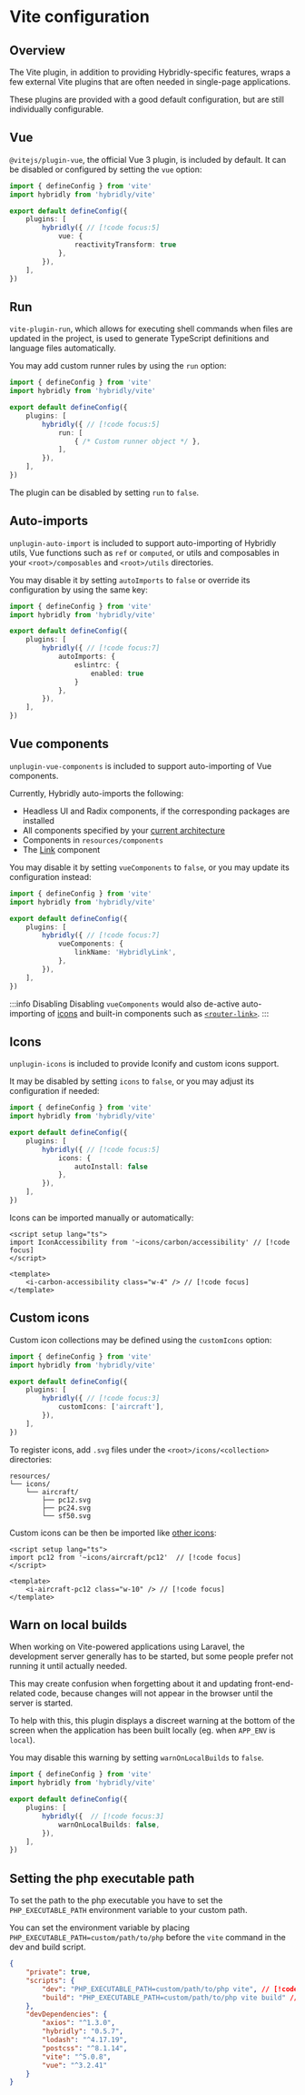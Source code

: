 # Vite configuration

## Overview

The Vite plugin, in addition to providing Hybridly-specific features, wraps a few external Vite plugins that are often needed in single-page applications.

These plugins are provided with a good default configuration, but are still individually configurable.

## Vue

`@vitejs/plugin-vue`, the official Vue 3 plugin, is included by default. It can be disabled or configured by setting the `vue` option:

```ts
import { defineConfig } from 'vite'
import hybridly from 'hybridly/vite'

export default defineConfig({
	plugins: [
		hybridly({ // [!code focus:5]
			vue: {
				reactivityTransform: true
			},
		}),
	],
})
```

## Run

`vite-plugin-run`, which allows for executing shell commands when files are updated in the project, is used to generate TypeScript definitions and language files automatically.

You may add custom runner rules by using the `run` option:

```ts
import { defineConfig } from 'vite'
import hybridly from 'hybridly/vite'

export default defineConfig({
	plugins: [
		hybridly({ // [!code focus:5]
			run: [
				{ /* Custom runner object */ },
			],
		}),
	],
})
```

The plugin can be disabled by setting `run` to `false`.

## Auto-imports

`unplugin-auto-import` is included to support auto-importing of Hybridly utils, Vue functions such as `ref` or `computed`, or utils and composables in your `<root>/composables` and `<root>/utils` directories.

You may disable it by setting `autoImports` to `false` or override its configuration by using the same key:

```ts
import { defineConfig } from 'vite'
import hybridly from 'hybridly/vite'

export default defineConfig({
	plugins: [
		hybridly({ // [!code focus:7]
			autoImports: {
				eslintrc: {
					enabled: true
				}
			},
		}),
	],
})
```

## Vue components

`unplugin-vue-components` is included to support auto-importing of Vue components.

Currently, Hybridly auto-imports the following:
- Headless UI and Radix components, if the corresponding packages are installed
- All components specified by your [current architecture](../guide/architecture.md)
- Components in `resources/components`
- The [Link](../api/components/router-link.md) component

You may disable it by setting `vueComponents` to `false`, or you may update its configuration instead:

```ts
import { defineConfig } from 'vite'
import hybridly from 'hybridly/vite'

export default defineConfig({
	plugins: [
		hybridly({ // [!code focus:7]
			vueComponents: {
				linkName: 'HybridlyLink',
			},
		}),
	],
})
```

:::info Disabling
Disabling `vueComponents` would also de-active auto-importing of [icons](#icons) and built-in components such as [`<router-link>`](../api/components/router-link.md).
:::

## Icons

`unplugin-icons` is included to provide Iconify and custom icons support.

It may be disabled by setting `icons` to `false`, or you may adjust its configuration if needed:

```ts
import { defineConfig } from 'vite'
import hybridly from 'hybridly/vite'

export default defineConfig({
	plugins: [
		hybridly({ // [!code focus:5]
			icons: {
				autoInstall: false
			},
		}),
	],
})
```

Icons can be imported manually or automatically:

```vue
<script setup lang="ts">
import IconAccessibility from '~icons/carbon/accessibility' // [!code focus]
</script>

<template>
	<i-carbon-accessibility class="w-4" /> // [!code focus]
</template>
```

## Custom icons

Custom icon collections may be defined using the `customIcons` option:

```ts
import { defineConfig } from 'vite'
import hybridly from 'hybridly/vite'

export default defineConfig({
	plugins: [
		hybridly({ // [!code focus:3]
			customIcons: ['aircraft'],
		}),
	],
})
```

To register icons, add `.svg` files under the `<root>/icons/<collection>` directories:

```
resources/
└── icons/
    └── aircraft/
        ├── pc12.svg
        ├── pc24.svg
        └── sf50.svg
```

Custom icons can be then be imported like [other icons](#icons):

```vue
<script setup lang="ts">
import pc12 from '~icons/aircraft/pc12'  // [!code focus]
</script>

<template>
	<i-aircraft-pc12 class="w-10" /> // [!code focus]
</template>
```

## Warn on local builds

When working on Vite-powered applications using Laravel, the development server generally has to be started, but some people prefer not running it until actually needed.

This may create confusion when forgetting about it and updating front-end-related code, because changes will not appear in the browser until the server is started.

To help with this, this plugin displays a discreet warning at the bottom of the screen when the application has been built locally (eg. when `APP_ENV` is `local`).

You may disable this warning by setting `warnOnLocalBuilds` to `false`.

```ts
import { defineConfig } from 'vite'
import hybridly from 'hybridly/vite'

export default defineConfig({
	plugins: [
		hybridly({  // [!code focus:3]
			warnOnLocalBuilds: false,
		}),
	],
})
```

## Setting the php executable path

To set the path to the php executable you have to set the `PHP_EXECUTABLE_PATH` environment variable to your custom path.

You can set the environment variable by placing `PHP_EXECUTABLE_PATH=custom/path/to/php` before the `vite` command in the dev and build script.

```json
{
	"private": true,
	"scripts": {
		"dev": "PHP_EXECUTABLE_PATH=custom/path/to/php vite", // [!code focus]
		"build": "PHP_EXECUTABLE_PATH=custom/path/to/php vite build" // [!code focus]
	},
	"devDependencies": {
		"axios": "^1.3.0",
		"hybridly": "0.5.7",
		"lodash": "^4.17.19",
		"postcss": "^8.1.14",
		"vite": "^5.0.8",
		"vue": "^3.2.41"
	}
}
```
